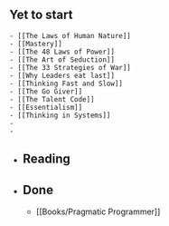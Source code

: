 ## Yet to start
	- [[The Laws of Human Nature]]
	- [[Mastery]]
	- [[The 48 Laws of Power]]
	- [[The Art of Seduction]]
	- [[The 33 Strategies of War]]
	- [[Why Leaders eat last]]
	- [[Thinking Fast and Slow]]
	- [[The Go Giver]]
	- [[The Talent Code]]
	- [[Essentialism]]
	- [[Thinking in Systems]]
	-
	-
- ## Reading
- ## Done
	- [[Books/Pragmatic Programmer]]